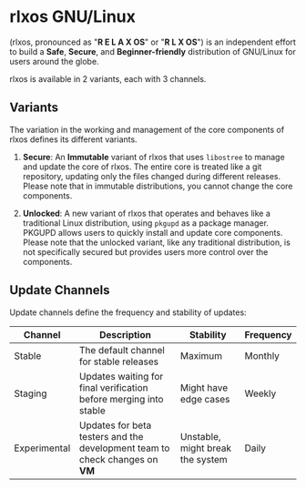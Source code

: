 # rlxos GNU/Linux

(rlxos, pronounced as "__R E L A X OS__" or "__R L X OS__") is an independent effort to build a **Safe**, **Secure**, and **Beginner-friendly** distribution of GNU/Linux for users around the globe.

rlxos is available in 2 variants, each with 3 channels.

## Variants

The variation in the working and management of the core components of rlxos defines its different variants.

1. **Secure**: An **Immutable** variant of rlxos that uses `libostree` to manage and update the core of rlxos. The entire core is treated like a git repository, updating only the files changed during different releases. Please note that in immutable distributions, you cannot change the core components.

2. **Unlocked**: A new variant of rlxos that operates and behaves like a traditional Linux distribution, using `pkgupd` as a package manager. PKGUPD allows users to quickly install and update core components. Please note that the unlocked variant, like any traditional distribution, is not specifically secured but provides users more control over the components.

## Update Channels

Update channels define the frequency and stability of updates:

| Channel      | Description                                                                  | Stability                        | Frequency |
| ------------ | ---------------------------------------------------------------------------- | -------------------------------- | --------- |
| Stable       | The default channel for stable releases                                      | Maximum                          | Monthly   |
| Staging      | Updates waiting for final verification before merging into stable            | Might have edge cases            | Weekly    |
| Experimental | Updates for beta testers and the development team to check changes on **VM** | Unstable, might break the system | Daily     |

